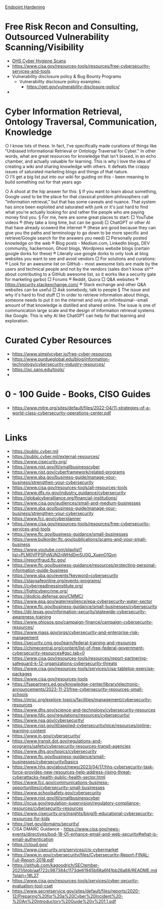 [Endpoint Hardening](../📁%2004%20-%20Organizational%20Cyber/Endpoint%20Hardening/Endpoint%20Hardening.md)

# Free Risk Recon and Consulting, Outsourced Vulnerability Scanning/Visibility
- [DHS Cyber Hygiene Scans](https://www.cisa.gov/cyber-hygiene-services)
- https://www.cisa.gov/resources-tools/resources/free-cybersecurity-services-and-tools
- Vulnerability disclosure policy & Bug Bounty Programs
    - Vulnerability disclosure policy examples:
        - https://get.gov/vulnerability-disclosure-policy/
- 

# Cyber Information Retrieval, Ontology Traversal, Communication, Knowledge
○ I know lots of these.  In fact, I've specifically made curations of things like "Unbiased Informational Retrieval or Ontology Traversal for Cyber."  In other words, what are great resources for knowledge that isn't biased, in an echo chamber, and actually valuable for learning.  This is why I love the idea of creating a wiki and sharing knowledge with others.  It defeats the crappy issues of saturated marketing blogs and things of that nature.  
○ I'll get a big list put into our wiki for guiding on this - been meaning to build something out for that years ago

○ A shoot at the hip answer for this:
§ If you want to learn about something, Google used to be the place for that classical problem philosophers call "information retrieval," but that has some caveats and nuance.  That system has since been exploited and saturated with junk or it's just hard to find what you're actually looking for and rather the people who are paying money find you.
§ For me, here are some great places to start:
    □ YouTube videos
        ® (they take a long time, but can be good)
    □ ChatGPT or other AI that have already scowerd the internet
        ® (these are good because they can give you the paths and terminology to go down to be more specific and retrieve/Google search for the answers you need)
    □ Personally posted knowledge on the web
        ® Blog posts - Medium.com, LinkedIn blogs, DEV community, hackernoon, Ghost blogs, Wordpress website blogs (certain google dorks for these)
        ® Literally use google dorks to only look at blog websites you want to see and avoid vendors
    □ For solutions and curations:
        ® Look for an awesome list on GitHub - most awesome lists are made by the users and technical people and not by the vendors (sales don't know sh** about contributing to a GitHub awesome list, so it works like a security gate for marketing garbo)
    □ Forums
        ® Reddit, Quora
    □ Q&A websites
        ® https://security.stackexchange.com/
        ® Stack exchange and other Q&A websites can be useful
    □ Ask somebody, talk to people
§ The issue and why it's hard to find stuff
    □ In order to retrieve information about things, someone needs to put it on the internet and only an infinitesimal--small amount of that knowledge is distilled and shared online.  The issue is one of communication large scale and the design of information retrieval systems like Google.  This is why AI like ChatGPT can help for that learning and exploration.

# Curated Cyber Resources
- https://www.simplycyber.io/free-cyber-resources
- https://www.purdueglobal.edu/blog/information-technology/cybersecurity-industry-resources/
- https://isc.sans.edu/tools/
- 

# 0 - 100 Guide - Books, CISO Guides
- https://www.mitre.org/sites/default/files/2022-04/11-strategies-of-a-world-class-cybersecurity-operations-center.pdf
- 

# Links
- https://public.cyber.mil
- https://public.cyber.mil/external-resources/
- https://www.cisecurity.org/
- https://www.nist.gov/itl/smallbusinesscyber
- https://www.nist.gov/cyberframework/related-programs 
- https://www.sba.gov/business-guide/manage-your-business/strengthen-your-cybersecurity
- https://www.cisa.gov/resources-tools/all-resources-tools
- https://www.dfs.ny.gov/industry_guidance/cybersecurity
- https://globalcyberalliance.org/financial-institutions/
- https://www.cisa.gov/audiences/small-and-medium-businesses
- https://www.sba.gov/business-guide/manage-your-business/strengthen-your-cybersecurity
- https://www.fcc.gov/cyberplanner
- https://www.cisa.gov/resources-tools/resources/free-cybersecurity-services-and-tools
- https://www.ftc.gov/business-guidance/small-businesses
- https://www.bulkorder.ftc.gov/publications/scams-and-your-small-business
- https://www.youtube.com/playlist?list=PLM0VFPSPoWJN2nWHdDmSU0G_XuenO1Qvn
- https://reportfraud.ftc.gov/
- https://www.ftc.gov/business-guidance/resources/protecting-personal-information-guide-business
- https://www.sba.gov/events?keyword=cybersecurity
- https://staysafeonline.org/events-programs/
- https://cyberreadinessinstitute.org/
- https://fightcybercrime.org/
- https://dodcio.defense.gov/CMMC/
- https://www.epa.gov/waterresilience/epa-cybersecurity-water-sector
- https://www.ftc.gov/business-guidance/small-businesses/cybersecurity
- https://dir.texas.gov/information-security/statewide-cybersecurity-awareness-training
- https://www.ohiosos.gov/campaign-finance/campaign-cybersecurity-resources/
- https://www.mass.gov/orgs/cybersecurity-and-enterprise-risk-management
- https://security.cms.gov/learn/federal-training-and-resources
- https://chimecentral.org/content/list-of-free-federal-government-cybersecurity-resources#gsc.tab=0
- https://www.cisa.gov/resources-tools/resources/report-partnering-safeguard-k-12-organizations-cybersecurity-threats
- https://www.cisa.gov/resources-tools/services/cisa-tabletop-exercise-packages
- https://www.cisa.gov/resources-tools
- https://fsapartners.ed.gov/knowledge-center/library/electronic-announcements/2023-11-21/free-cybersecurity-resources-small-schools
- https://mrsc.org/explore-topics/facilities/management/cybersecurity-resources
- https://www.dhs.gov/science-and-technology/cybersecurity-resources
- https://www.fdic.gov/regulations/resources/cybersecurity/
- https://www.nsa.gov/cybersecurity/
- https://www.nist.gov/itl/applied-cybersecurity/nice/resources/online-learning-content
- https://www.in.gov/cybersecurity/
- https://www.transit.dot.gov/regulations-and-programs/safety/cybersecurity-resources-transit-agencies
- https://www.dhs.gov/topics/cybersecurity
- https://www.ftc.gov/business-guidance/small-businesses/cybersecurity/basics
- https://www.hhs.gov/about/news/2023/04/17/hhs-cybersecurity-task-force-provides-new-resources-help-address-rising-threat-cyberattacks-health-public-health-sector.html
- https://www.fcc.gov/communications-business-opportunities/cybersecurity-small-businesses
- https://www.schoolsafety.gov/cybersecurity
- https://www.nist.gov/itl/smallbusinesscyber
- https://ncua.gov/regulation-supervision/regulatory-compliance-resources/cybersecurity-resources
- https://www.cisecurity.org/insights/blog/6-educational-cybersecurity-resources-for-kids
- https://get.gov/domains/security/
- CISA DMARC Guidance - https://www.cisa.gov/news-events/directives/bod-18-01-enhance-email-and-web-security#what-is-email-authentication
- https://cloud.gov/
- https://www.cisecurity.org/services/cis-cybermarket
- https://www.in.gov/cybersecurity/files/Cybersecurity-Report-FINAL-Full-Report-2018.pdf
- https://github.com/kagoodrich/SECtember-2021/blob/aaf722c987384c1173de61945b68a6f41bb28a68/README.md?plain=1#L27
- https://www.cisa.gov/resources-tools/services/cyber-security-evaluation-tool-cset
- https://www.secretservice.gov/sites/default/files/reports/2020-12/Preparing%20for%20a%20Cyber%20Incident%20-%20An%20Introductory%20Guide%20v%201.1.pdf

